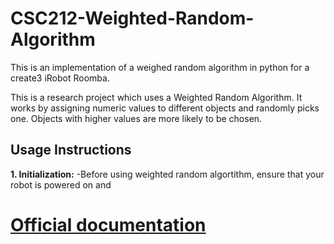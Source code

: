 # CSC212-Weighted-Random-Algorithm
This is an implementation of a weighed random algorithm in python for a create3 iRobot Roomba.

This is a research project which uses a Weighted Random Algorithm. It works by assigning numeric values to different objects and randomly picks one. Objects with higher 
values are more likely to be chosen. 

## Usage Instructions
**1. Initialization:**
      -Before using weighted random algortithm, ensure that your robot is powered on and 
   
   

# [Official documentation](https://weighted-random-algorithm.netlify.app/)
